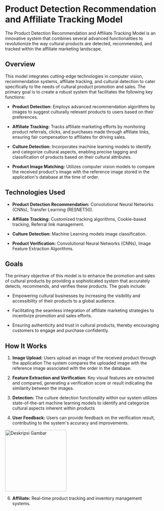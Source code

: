 # Product Detection Recommendation and Affiliate Tracking Model

The Product Detection Recommendation and Affiliate Tracking Model is an innovative system that combines several advanced functionalities to revolutionize the way cultural products are detected, recommended, and tracked within the affiliate marketing landscape.

## Overview

This model integrates cutting-edge technologies in computer vision, recommendation systems, affiliate tracking, and cultural detection to cater specifically to the needs of cultural product promotion and sales. The primary goal is to create a robust system that facilitates the following key functions:

- **Product Detection:** Employs advanced recommendation algorithms by images to suggest culturally relevant products to users based on their preferences.

- **Affiliate Tracking:** Tracks affiliate marketing efforts by monitoring product referrals, clicks, and purchases made through affiliate links, ensuring fair compensation to affiliates for driving sales.

- **Culture Detection:** Incorporates machine learning models to identify and categorize cultural aspects, enabling precise tagging and classification of products based on their cultural attributes.

- **Product Image Matching:** Utilizes computer vision models to compare the received product's image with the reference image stored in the application's database at the time of order.
  
## Technologies Used

- **Product Detection Recommendation:** Convolutional Neural Networks (CNNs), Transfer Learning (RESNET50).

- **Affiliate Tracking:** Customized tracking algorithms, Cookie-based tracking, Referral link management.

- **Culture Detection:** Machine Learning models image classification.

- **Product Verification:** Convolutional Neural Networks (CNNs), Image Feature Extraction Algorithms.

## Goals

The primary objective of this model is to enhance the promotion and sales of cultural products by providing a sophisticated system that accurately detects, recommends, and verifies these products. The goals include:

- Empowering cultural businesses by increasing the visibility and accessibility of their products to a global audience.

- Facilitating the seamless integration of affiliate marketing strategies to incentivize promotion and sales efforts.

- Ensuring authenticity and trust in cultural products, thereby encouraging customers to engage and purchase confidently.

## How It Works

1. **Image Upload:** Users upload an image of the received product through the application The system compares the uploaded image with the reference image associated with the order in the database.

2. **Feature Extraction and Verification:** Key visual features are extracted and compared, generating a verification score or result indicating the similarity between the images.

3. **Detection:** The culture detection functionality within our system utilizes state-of-the-art machine learning models to identify and categorize cultural aspects inherent within products

4. **User Feedback:** Users can provide feedback on the verification result, contributing to the system's accuracy and improvements.

<img src="https://github.com/Capstone-Project-CH2-PS070/Afiliya-Machine-Learning/assets/72635816/ba80eb70-a369-403b-b8ea-e0674f9533df" alt="Deskripsi Gambar" width="200">

   
6. **Affiliate:** Real-time product tracking and inventory management systems.

